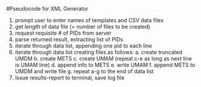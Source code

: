 #Pseudocode for XML Generator

1. prompt user to enter names of templates and CSV data files
2. get length of data file (= number of files to be created)
3. request requisite # of PIDs from server
4. parse returned result, extracting list of PIDs
5. iterate through data list, appending one pid to each line
6. iterate through data list creating files as follows:
    a. create truncated UMDM
    b. create METS
    c. create UMAM (repeat c-e as long as next line is UMAM line)
    d. append info to METS
    e. write UMAM
    f. append METS to UMDM and write file
    g. repeat a-g to the end of data list
7. Issue results-report to terminal, save log file
